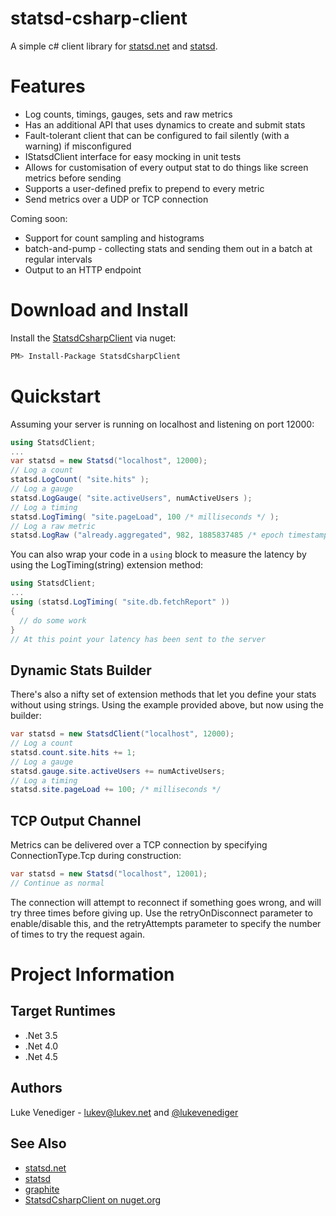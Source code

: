 # statsd-csharp-client

A simple c# client library for [statsd.net](https://github.com/lukevenediger/statsd.net/) and [statsd](https://github.com/etsy/statsd/).

# Features
* Log counts, timings, gauges, sets and raw metrics
* Has an additional API that uses dynamics to create and submit stats
* Fault-tolerant client that can be configured to fail silently (with a warning) if misconfigured
* IStatsdClient interface for easy mocking in unit tests
* Allows for customisation of every output stat to do things like screen metrics before sending
* Supports a user-defined prefix to prepend to every metric
* Send metrics over a UDP or TCP connection

Coming soon:
* Support for count sampling and histograms
* batch-and-pump - collecting stats and sending them out in a batch at regular intervals
* Output to an HTTP endpoint

# Download and Install 
Install the [StatsdCsharpClient](https://nuget.org/packages/StatsdCsharpClient/) via nuget:
```bash
PM> Install-Package StatsdCsharpClient
```

# Quickstart
Assuming your server is running on localhost and listening on port 12000:
```csharp
using StatsdClient;
...
var statsd = new Statsd("localhost", 12000);
// Log a count
statsd.LogCount( "site.hits" );
// Log a gauge
statsd.LogGauge( "site.activeUsers", numActiveUsers );
// Log a timing
statsd.LogTiming( "site.pageLoad", 100 /* milliseconds */ );
// Log a raw metric
statsd.LogRaw ("already.aggregated", 982, 1885837485 /* epoch timestamp */ );
```

You can also wrap your code in a `using` block to measure the latency by using the LogTiming(string) extension method:
```csharp
using StatsdClient;
...
using (statsd.LogTiming( "site.db.fetchReport" ))
{
  // do some work
}
// At this point your latency has been sent to the server
```

## Dynamic Stats Builder
There's also a nifty set of extension methods that let you define your stats without using strings. Using the example provided above, but now using the builder:
```csharp
var statsd = new StatsdClient("localhost", 12000);
// Log a count
statsd.count.site.hits += 1;
// Log a gauge
statsd.gauge.site.activeUsers += numActiveUsers;
// Log a timing
statsd.site.pageLoad += 100; /* milliseconds */
```

## TCP Output Channel
Metrics can be delivered over a TCP connection by specifying ConnectionType.Tcp during construction:
```csharp
var statsd = new Statsd("localhost", 12001);
// Continue as normal
```

The connection will attempt to reconnect if something goes wrong, and will try three times before giving up. Use the retryOnDisconnect parameter to enable/disable this, and the retryAttempts parameter to specify the number of times to try the request again.

# Project Information

## Target Runtimes
* .Net 3.5
* .Net 4.0
* .Net 4.5

## Authors
Luke Venediger - lukev@lukev.net and [@lukevenediger](http://twitter.com/lukevenediger)

## See Also
* [statsd.net](https://github.com/lukevenediger/statsd.net/) 
* [statsd](https://github.com/etsy/statsd)
* [graphite](https://github.com/graphite-project)
* [StatsdCsharpClient on nuget.org](https://nuget.org/packages/StatsdCsharpClient/)

